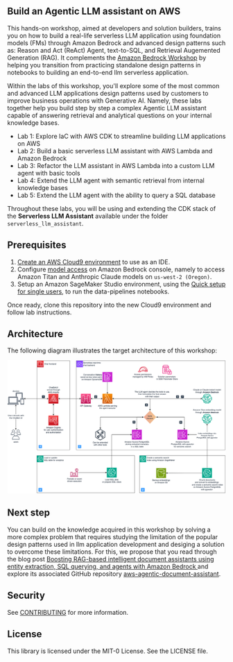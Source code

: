 ## Build an Agentic LLM assistant on AWS

This hands-on workshop, aimed at developers and solution builders, trains you on how to build a real-life serverless LLM application using foundation models (FMs) through Amazon Bedrock and advanced design patterns such as: Reason and Act (ReAct) Agent, text-to-SQL, and Retrieval Augemented Generation (RAG).
It complements the [Amazon Bedrock Workshop](https://github.com/aws-samples/amazon-bedrock-workshop) by helping you transition from practicing standalone design patterns in notebooks to building an end-to-end llm serverless application.

Within the labs of this workshop, you'll explore some of the most common and advanced LLM applications design patterns used by customers to improve business operations with Generative AI.
Namely, these labs together help you build step by step a complex Agentic LLM assistant capable of answering retrieval and analytical questions on your internal knowledge bases.

* Lab 1: Explore IaC with AWS CDK to streamline building LLM applications on AWS
* Lab 2: Build a basic serverless LLM assistant with AWS Lambda and Amazon Bedrock
* Lab 3: Refactor the LLM assistant in AWS Lambda into a custom LLM agent with basic tools
* Lab 4: Extend the LLM agent with semantic retrieval from internal knowledge bases
* Lab 5: Extend the LLM agent with the ability to query a SQL database

Throughout these labs, you will be using and extending the CDK stack of the **Serverless LLM Assistant** available under the folder `serverless_llm_assistant`.

## Prerequisites

1. [Create an AWS Cloud9 environment](https://docs.aws.amazon.com/cloud9/latest/user-guide/tutorial-create-environment.html) to use as an IDE.
2. Configure [model access](https://docs.aws.amazon.com/bedrock/latest/userguide/model-access.html) on Amazon Bedrock console, namely to access Amazon Titan and Anthropic Claude models on `us-west-2 (Oregon)`.
3. Setup an Amazon SageMaker Studio environment, using the [Quick setup for single users](https://docs.aws.amazon.com/sagemaker/latest/dg/onboard-quick-start.html#onboard-quick-start-instructions), to run the data-pipelines notebooks.

Once ready, clone this repository into the new Cloud9 environment and follow lab instructions.

## Architecture

The following diagram illustrates the target architecture of this workshop:

![Agentic Assistant workshop Architecture](/assets/agentic-assistant-workshop-architecture.png)

## Next step

You can build on the knowledge acquired in this workshop by solving a more complex problem that requires studying the limitation of the popular design patterns used in llm application development and desiging a solution to overcome these limitations.
For this, we propose that you read through the blog post [Boosting RAG-based intelligent document assistants using entity extraction, SQL querying, and agents with Amazon Bedrock
](https://aws.amazon.com/blogs/machine-learning/boosting-rag-based-intelligent-document-assistants-using-entity-extraction-sql-querying-and-agents-with-amazon-bedrock/) and explore its associated GitHub repository [aws-agentic-document-assistant](https://github.com/aws-samples/aws-agentic-document-assistant/).

## Security

See [CONTRIBUTING](CONTRIBUTING.md#security-issue-notifications) for more information.

## License

This library is licensed under the MIT-0 License. See the LICENSE file.
